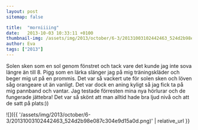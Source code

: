 ```yaml
---
layout: post
sitemap: false

title:  "morniiiing"
date:   2013-10-03 10:33:11 +0100
thumbnail-img: /assets/img/2013/october/6-3/20131003102442463_524d2b98e087c304e9d15a0d.png
author: Eva
tags: ["2013"]
---
```


Solen sken som en sol genom fönstret och tack vare det kunde jag inte sova längre än till 8. Pigg som en lärka slänger jag på mig träningskläder och beger mig ut på en prommis.  Det var så vackert ute för solen sken och löven såg orangeare ut än vanligt. Det var dock en aning kyligt så jag fick ta på mig pannband och vantar. Jag testade förresten mina nya hörlurar och de fungerade jättebra! Det var så skönt att man alltid hade bra ljud nivå och att de satt på plats:))

![]({{ '/assets/img/2013/october/6-3/20131003102442463_524d2b98e087c304e9d15a0d.png)'  | relative_url }}

